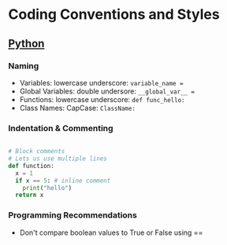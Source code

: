 # Coding Conventions and Styles

## [Python](https://www.python.org/dev/peps/pep-0008/)

### Naming

- Variables: lowercase underscore: `variable_name =`
- Global Variables: double undersore: `__global_var__ =`
- Functions: lowercase underscore: `def func_hello:`
- Class Names: CapCase: `ClassName:`

### Indentation & Commenting
```python

# Block comments
# Lets us use multiple lines
def function:
  x = 1   
  if x == 5: # inline comment
    print("hello")
  return x
```

### Programming Recommendations
- Don't compare boolean values to True or False using ==
